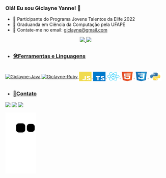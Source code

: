 
### Olá! Eu sou Giclayne Yanne! 👋


- 🔭 Participante do Programa Jovens Talentos da Elife 2022
- 🌱 Graduanda em Ciência da Computação pela UFAPE
- 💬 Contate-me no email: giclayne@gmail.com

<div align="center">
  <a href="https://github.com/giclayne">
  <img height="180em" src="https://github-readme-stats.vercel.app/api?username=giclayne&show_icons=true&theme=dracula&include_all_commits=true&count_private=true"/>
  <img height="180em" src="https://github-readme-stats.vercel.app/api/top-langs/?username=giclayne&layout=compact&langs_count=10&theme=dracula"/>
</div>

##
- <h3>🛠️Ferramentas e Linguagens</h3>

<div style="display: inline_block"><br>
  <img align="center" alt="Giclayne-Java" height="30" width="40" src="https://cdn.jsdelivr.net/gh/devicons/devicon/icons/java/java-original-wordmark.svg" />
  <img align="center" alt="Giclayne-Ruby" height="30" width="40" src="https://cdn.jsdelivr.net/gh/devicons/devicon/icons/ruby/ruby-original.svg"  />
  <img align="center" alt="Giclayne-Js" height="30" width="40" src="https://raw.githubusercontent.com/devicons/devicon/master/icons/javascript/javascript-plain.svg">
  <img align="center" alt="Giclayne-Ts" height="30" width="40" src="https://raw.githubusercontent.com/devicons/devicon/master/icons/typescript/typescript-plain.svg">
  <img align="center" alt="Giclayne-React" height="30" width="40" src="https://raw.githubusercontent.com/devicons/devicon/master/icons/react/react-original.svg">
  <img align="center" alt="Giclayne-HTML" height="30" width="40" src="https://raw.githubusercontent.com/devicons/devicon/master/icons/html5/html5-original.svg">
  <img align="center" alt="Giclayne-CSS" height="30" width="40" src="https://raw.githubusercontent.com/devicons/devicon/master/icons/css3/css3-original.svg">
  <img align="center" alt="Giclayne-Python" height="30" width="40" src="https://raw.githubusercontent.com/devicons/devicon/master/icons/python/python-original.svg">
     
  ##
  
  - <h3>📱Contato</h3>
  
  
  <div> 
  <a href = "mailto:giclayne@gmail.com"><img src="https://img.shields.io/badge/-Gmail-%23333?style=for-the-badge&logo=gmail&logoColor=white" target="_blank"></a>
  <a href="https://www.linkedin.com/in/giclayne-silva-47a8a6183" target="_blank"><img src="https://img.shields.io/badge/-LinkedIn-%230077B5?style=for-the-badge&logo=linkedin&logoColor=white" target="_blank"></a> 
   <a href="https://instagram.com/giclaynesilva" target="_blank"><img src="https://img.shields.io/badge/-Instagram-%23E4405F?style=for-the-badge&logo=instagram&logoColor=white" target="_blank"></a>
   
   
  ![Snake animation](https://github.com/giclayne/giclayne/blob/output/github-contribution-grid-snake.svg)

  
</div>
